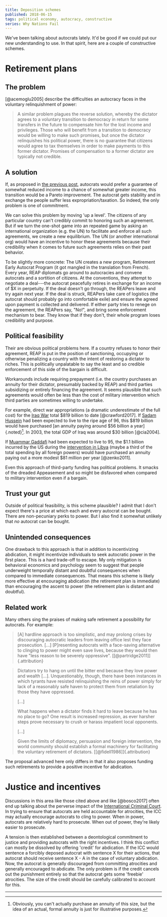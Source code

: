 ```yaml
---
title: Deposition schemes
published: 2018-06-15
tags: political economy, autocracy, constructive
series: Why Nations Fail
---
```


We've been talking about autocrats lately. It'd be good if we could put our new understanding to use. In that spirit, here are a couple of constructive schemes.

# Retirement plans

## The problem

[@acemoglu2005] describe the difficulties an autocracy faces in the voluntary relinquishment of power:

<blockquote>
A similar problem plagues the reverse solution, whereby the dictator agrees to a voluntary transition to democracy in return for some transfers in the future to compensate him for the lost income and privileges. Those who will benefit from a transition to democracy would be willing to make such promises, but once the dictator relinquishes his political power, there is no guarantee that citizens would agree to tax themselves in order to make payments to this former dictator. Promises of compensation to a former dictator are typically not credible.
</blockquote>

## A solution

If, as proposed in [the previous post](/posts/mo-money-mo-problems-autocrat-remix/), autocrats would prefer a guarantee of somewhat reduced income to a chance of somewhat greater income, this transition would be a Pareto improvement. The autocrat gets stability and in exchange the people suffer less expropriation/taxation. So indeed, the only problem is one of commitment.

We can solve this problem by moving 'up a level'. The citizens of any particular country can't credibly commit to honoring such an agreement. But if we turn the one-shot game into an repeated game by asking an international organization (e.g. the UN) to facilitate and enforce all such agreements, we create a new equilibrium. The UN (or another international org) would have an incentive to honor these agreements because their credibility when it comes to future such agreements relies on their past behavior.

To be slightly more concrete: The UN creates a new program, Retirement Early Autocrat Program (it got mangled in the translation from French). Every year, REAP diplomats go around to autocracies and convene autocrats and a sortition of citizens. At the conventions, they attempt to negotiate a deal---the autocrat peacefully retires in exchange for an income of $X in perpetuity. If the deal doesn't go through, the REAPers leave and try again next year. If the deal is struck, REAPers take care of logistics (the autocrat should probably go into comfortable exile) and ensure the agreed upon payment is collected and delivered. If either party tries to renege on the agreement, the REAPers say, "No!", and bring some enforcement mechanism to bear. They know that if they don't, their whole program loses credibility and purpose.

## Political feasibility

Their are obvious political problems here. If a country refuses to honor their agreement, REAP is put in the position of sanctioning, occupying or otherwise penalizing a country with the intent of restoring a dictator to riches. This is politically unpalatable to say the least and so credible enforcement of this side of the bargain is difficult.

Workarounds include requiring prepayment (i.e. the country purchases an annuity for their dictator, presumably backed by REAP) and third parties subsidizing or entirely financing the agreement. It seems plausible that such agreements would often be less than the cost of military intervention which third parties are sometimes willing to undertake.

For example, direct war appropriations (a dramatic underestimate of the full cost) for the [Iraq War](https://en.wikipedia.org/wiki/Iraq_War#Financial_cost) total $819 billion to date [@crawford2017]. If [Sadam Hussein](https://en.wikipedia.org/wiki/Saddam_Hussein) had been expected to live to the ripe age of 96, this $819 billion would have purchased [an annuity paying around $56 billion a year]{.noted}[^annuity]. In 2003, the total GDP of Iraq was around $30 billion [@cia2004].

<!--more-->

If [Muammar Gaddafi](https://en.wikipedia.org/wiki/Muammar_Gaddafi) had been expected to live to 95, the $1.1 billion incurred by the US during the [intervention in Libya](https://en.wikipedia.org/wiki/2011_military_intervention_in_Libya#Costs) (maybe a third of the total spending by all foreign powers) would have purchased an annuity paying out a more modest $81 million per year [@zenko2011].

Even this approach of third-party funding has political problems. It smacks of the dreaded Appeasement and so might be disfavored when compared to military intervention even if a bargain.

## Trust your gut

Outside of political feasibility, is this scheme plausible? I admit that I don't expect there's a price at which each and every autocrat can be bought. There are non-pecuniary perks to power. But I also find it somewhat unlikely that *no* autocrat can be bought.

## Unintended consequences

One drawback to this approach is that in addition to incentivizing abdication, it might incentivize individuals to seek autocratic power in the first place. This is a hard trade-off to escape. My only mitigation is behavioral economics and psychology seem to suggest that people underweight temporally distant and doubtful consequences when compared to immediate consequences. That means this scheme is likely more effective at encouraging abdication (the retirement plan is immediate) than encouraging the ascent to power (the retirement plan is distant and doubtful).

## Related work

Many others sing the praises of making safe retirement a possibility for autocrats. For example:

<blockquote>
[A] hardline approach is too simplistic, and may prolong crises by discouraging autocratic leaders from leaving office lest they face prosecution. [...] [P]resenting autocrats with a face-saving alternative to clinging to power might even save lives, because they would then have "less reason to be severely oppressive". [[@partridge2011]]{.attribution}
</blockquote>

<blockquote>
Dictators try to hang on until the bitter end because they love power and wealth [...]. Unquestionably, though, there have been instances in which tyrants have resisted relinquishing the reins of power simply for lack of a reasonably safe haven to protect them from retaliation by those they have oppressed.

[...]

What happens when a dictator finds it hard to leave because he has no place to go? One result is increased repression, as ever harsher steps prove necessary to crush or harass impatient local opponents.

[...]

Given the limits of diplomacy, persuasion and foreign intervention, the world community should establish a formal machinery for facilitating the voluntary retirement of dictators. [[@fidell1986]]{.attribution}
</blockquote>

The proposal advanced here only differs in that it also proposes funding such retirements to provide a positive incentive for abdication.

# Justice and incentives

Discussions in this area like those cited above and like [@bosco2017] often end up talking about the perverse impact of the [International Criminal Court](https://en.wikipedia.org/wiki/International_Criminal_Court). In trying to ensure that autocrats are held accountable for atrocities, the ICC may actually encourage autocrats to cling to power. When in power, autocrats are relatively hard to prosecute. When out of power, they're likely easier to prosecute.

A tension is then established between a deontological commitment to justice and providing autocrats with the right incentives. I think this conflict can mostly be dissolved by offering 'credit' for abdication. If the ICC would sentence a forcibly deposed autocrat with sentence X for their actions, that autocrat should receive sentence X - A in the case of voluntary abdication. Now, the autocrat is generally discouraged from committing atrocities and generally encouraged to abdicate. The only problem is if the credit cancels out the punishment entirely so that the autocrat gets some 'freebie' atrocities. The size of the credit should be carefully calibrated to account for this.

<hr class="references">

[^annuity]: Obviously, you can't actually purchase an annuity of this size, but the idea of an actual, formal annuity is just for illustrative purposes.
